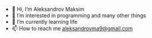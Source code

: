 - 👋 Hi, I’m Aleksandrov Maksim
- 👀 I’m interested in programming and many other things
- 🌱 I’m currently learning life
- 📫 How to reach me aleksandrovma9@gmail.com

<!---
A1eksandrovMaksim/A1eksandrovMaksim is a ✨ special ✨ repository because its `README.md` (this file) appears on your GitHub profile.
You can click the Preview link to take a look at your changes.
--->
